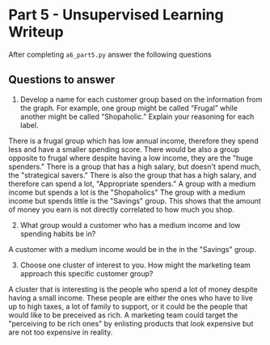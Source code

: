 # Part 5 - Unsupervised Learning Writeup

After completing `a6_part5.py` answer the following questions

## Questions to answer

1. Develop a name for each customer group based on the information from the graph. For example, one group might be called “Frugal” while another might be called “Shopaholic.” Explain your reasoning for each label.

There is a frugal group which has low annual income, therefore they spend less and have a smaller spending score.
There would be also a group opposite to frugal where despite having a low income, they are the "huge spenders."
There is a group that has a high salary, but doesn't spend much, the "strategical savers."
There is also the group that has a high salary, and therefore can spend a lot, "Appropriate spenders."
A group with a medium income but spends a lot is the "Shopaholics"
The group with a medium income but spends little is the "Savings" group. 
This shows that the amount of money you earn is not directly correlated to how much you shop.

2. What group would a customer who has a medium income and low spending habits be in?

A customer with a medium income would be in the in the "Savings" group.

3. Choose one cluster of interest to you. How might the marketing team approach this specific customer group?

A cluster that is interesting is the people who spend a lot of money despite having a small income. These people are either the ones who have to live up to high taxes, a lot of family to support, or it could be the people that would like to be preceived as rich. A marketing team could target the "perceiving to be rich ones" by enlisting products that look expensive but are not too expensive in reality.

